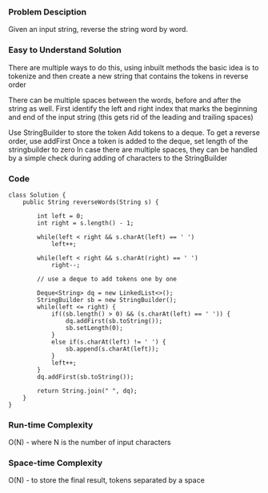 ### Problem Desciption

Given an input string, reverse the string word by word.

### Easy to Understand Solution

There are multiple ways to do this, using inbuilt methods
the basic idea is to tokenize and then create a new string that contains the tokens in reverse order

There can be multiple spaces between the words, before and after the string as well.
First identify the left and right index that marks the beginning and end of the input string (this gets rid of the leading and trailing spaces)

Use StringBuilder to store the token
Add tokens to a deque. To get a reverse order, use addFirst
Once a token is added to the deque, set length of the stringbuilder to zero
In case there are multiple spaces, they can be handled by a simple check during adding of characters to the StringBuilder


### Code

```
class Solution {
    public String reverseWords(String s) {
        
        int left = 0;
        int right = s.length() - 1;
        
        while(left < right && s.charAt(left) == ' ')
            left++;
        
        while(left < right && s.charAt(right) == ' ')
            right--;
        
        // use a deque to add tokens one by one
        
        Deque<String> dq = new LinkedList<>();
        StringBuilder sb = new StringBuilder();
        while(left <= right) {
            if((sb.length() > 0) && (s.charAt(left) == ' ')) {
                dq.addFirst(sb.toString());
                sb.setLength(0);
            }
            else if(s.charAt(left) != ' ') {
                sb.append(s.charAt(left));
            }
            left++;
        }
        dq.addFirst(sb.toString());
        
        return String.join(" ", dq);
    }
}
```


### Run-time Complexity

O(N) - where N is the number of input characters

### Space-time Complexity
O(N) - to store the final result, tokens separated by a space

